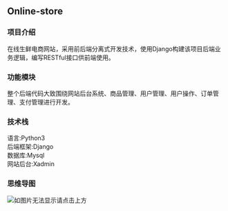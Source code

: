 ## Online-store
### 项目介绍  
在线生鲜电商网站，采用前后端分离式开发技术，使用Django构建该项目后端业务逻辑，编写RESTful接口供前端使用。 
### 功能模块
整个后端代码大致围绕网站后台系统、商品管理、用户管理、用户操作、订单管理、支付管理进行开发。   
### 技术栈
语言:Python3  
后端框架:Django  
数据库:Mysql  
网站后台:Xadmin  
### 思维导图
![如图片无法显示请点击上方](https://github.com/wang-junlin/Online-store/blob/master/Mind%20mapping.png)
